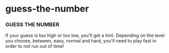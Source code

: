 # guess-the-number
### GUESS THE NUMBER

If your guess is too high or too low, you'll get a hint.
Depending on the level you choose, between, easy, normal and hard, you'll need to play fast in order to not run out of time!
